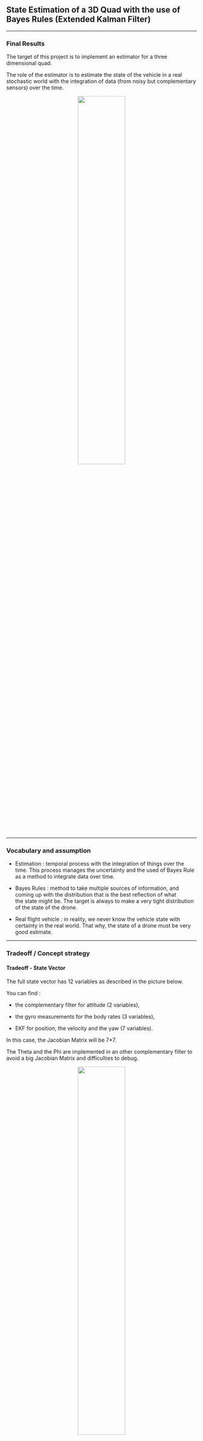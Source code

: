## State Estimation of a 3D Quad with the use of Bayes Rules (Extended Kalman Filter)
 
---------------------
### Final Results
The target of this project is to implement an estimator for a three dimensional quad. 

The role of the estimator is to estimate the state of the vehicle in a real stochastic world with the integration of data (from noisy
but complementary sensors) over the time.

<p align="center">
<img src="./videos/Resume.gif" width="50% style = "border:none;">
</p> 

----------------------------------------------------
### Vocabulary and assumption

- Estimation : temporal process with the integration of things over the time. 
	       This process manages the uncertainty and the used of Bayes Rule as a method to integrate data over time.
	
- Bayes Rules : method to take multiple sources of information, and coming up with the distribution that is the best reflection of what 		
		the state might be. 
		The target is always to make a very tight distribution of the state of the drone.

- Real flight vehicle : in reality, we never know the vehicle state with certainty in the real world. That why, the state of a drone 			must be very good estimate. 

------------------------------------------------------
### Tradeoff / Concept strategy  

#### Tradeoff - State Vector
The full state vector has 12 variables as described in the picture below.

You can find :

- the complementary filter for attitude (2 variables),

- the gyro measurements for the body rates (3 variables),

- EKF for position, the velocity and the yaw (7 variables).

In this case, the Jacobian Matrix will be 7*7. 

The Theta and the Phi are implemented in an other complementary filter to avoid a big Jacobian Matrix and difficulties to debug. 
	
<p align="center">
<img src="./images/Compromis_EKF.png" width="50% style = "border:none;">
</p> 

#### Tradeoff - Control
For the control , the collective thrust and the 3 moments are not used. 

Instead, the use of X,Y,Z accelerations and the yaw rate for the control input.

This 4 measurements comes directly from the IMU Measurements : 
	
- the three accelerations comes from the accelerometer on the IMU,
	
- the yaw rate comes from the rate gyroscope.

In reality, the IMU is used as control input, because the measurements made by the IMU reflects more the reality as the standard control command (collective thrust + 3 Moments).

As the IMU measures directly these accelerations and accelerations are in some sense what we control when the drone moves, we can justify the use of IMU as control input.

If the IMU is used as measurement and the commanded controls as the control input, the state vector and the Jacobian will be more complex and bigger. 

<p align="center">
<img src="./images/State_Variable+Accelerations.png" width="50% style = "border:none;">
</p> 

-------------------------------------------------------
### SW Pipeline

 - Step-1: Sensor noise
 - Step-2: Attitude estimation
 - Step-3: Prediction step
 - Step 4: Magnetometer Update
 - Step 5: Closed Loop + GPS Update
 - Step 6: Adding Your Controller

-------------------------------------------------------
#### Sensor Noise
The GPS and accelerometers data are provided.  

The target is to calculate the noise standard deviation of the provided data over a couple of seconds (between 9 and 10 seconds)
 - 10 Hz for the GPS,
 - 10 kHz for the accelerometer.

The requirement defines a standard deviation with a sufficient capture of the GPS and accelerometers measurements.

The data results graph1.txt and graph2.txt are exported in two csv files for the mean and covariance calculation (standard macro excel).

In this excel file, the mean and the standard deviation are calculated with very simple excel macro and are located in config/log/Graph1.pdf and config/log/Graph2.pdf. 

Finally, the two calculated standard deviation (for the GPS and and for the Accelerater) will be implemented in the configuration file config/6 Sensornoise.txt.
  		
<p align="center">
<img src="./videos/sensor_noise.gif" width="50% style = "border:none;">
</p> 

---------------------------------------------------------
#### Attitude Estimation
Part 1 :  Linear complementary filter part (Roll and Pitch) 

The Yaw is not estimated because we will use the magnetometer and do it in the GPS.

The first part of the equation is a high pass filter (for the estimation with a risk of drift in the time (gyro)) and the second part is a low pass filter (for the noisy estimation (accelerometer));

<p align="center">
<img src="./images/Complementary_Filter.png" width="50% style = "border:none;">
</p> 


Part 2 :  Nonlinear complementary filter part (Roll and Pitch)
 	- Use of the state to define a quaternion qt for the Euler angle,
	- Definition of qt to be a quaternion for the measurement of the angular rates from the IMU in the body frame.		
<p align="center">
<img src="./images/Attitude.png" width="100% style = "border:none;">
</p> 


The video shows the results of the attitude estimation in the time :
<p align="center">
<img src="./videos/Attitude_Estimation.gif" width="50% style = "border:none;">
</p> 

------------------------------------------------------------
#### Prediction Model (EKF)

The prediction Step (EKF) is an implementation of the transition function g with his Jacobian g' for the non local linearity.

The Rgb rotation defines a rotation from the body frame to the global frame. 

She is useful in the transition function g and the Rgb' is useful in the Jacobian g'.

You can find the equations for th implementation. 
<p align="center">
<img src="./images/Rbg.png" width="50% style = "border:none;">
</p> 

<p align="center">
<img src="./images/Tranistion_Function.png" width="50% style = "border:none;">
</p> 

<p align="center">
<img src="./images/Rbg_prime.png" width="50% style = "border:none;">
</p> 

<p align="center">
<img src="./images/Jacobian_Predict.png" width="50% style = "border:none;">
</p> 

--------------------------------------------------------------
#### Measurement Model (EKF) with Controller

As the IMU is use as control input, it's not useful to provide measurement model for the IMU.

--------------------------------------------------------------
##### Measurement Model (EKF) : Magnetometer Update (EKF) with Controller
The Reading from the magnetometer reporting yaw is in the global frame.

This measurement may need be computed using roll and pitch from the complementary attitude filter and the mag vector.

The jocobian h' is a matrix of 1 and 0.

<p align="center">
<img src="./images/Magnetometre_Measurement_Update.png" width="50% style = "border:none;">
</p> 

The results are :
<p align="center">
<img src="./videos/Magnetometre_Update.gif" width="50% style = "border:none;">
</p> 

-----------------------------------------------------------------
##### Measurement Model : Closed Loop + GPS Update (EKF) with Controller 
Position and Velocity comes from the GPS. The heading from the GPS is not present in the measurement model h.

The Jacobian h' is the identity matrix, augmented with a vector of zeros.

<p align="center">
<img src="./images/GPS_Measurement_Update.png" width="50% style = "border:none;">
</p> 

---------------------------------------------------------------
### Installation

#### Setup

This project will continue to use the C++ development environment you set up in the Controls C++ project.

 1. Clone the repository
 ```
 git clone https://github.com/udacity/FCND-Estimation-CPP.git
 ```

 2. Import the code into your IDE like done in the [Controls C++ project](https://github.com/udacity/FCND-Controls-CPP#development-environment-setup)
 
 3. You should now be able to compile and run the estimation simulator just as you did in the controls project


#### Project Structure

For this project, you will be interacting with a few more files than before.

 - The EKF is already partially implemented for you in `QuadEstimatorEKF.cpp`

 - Parameters for tuning the EKF are in the parameter file `QuadEstimatorEKF.txt`

 - When you turn on various sensors (the scenarios configure them, e.g. `Quad.Sensors += SimIMU, SimMag, SimGPS`), additional sensor plots will become available to see what the simulated sensors measure.

 - The EKF implementation exposes both the estimated state and a number of additional variables. In particular:

   - `Quad.Est.E.X` is the error in estimated X position from true value.  More generally, the variables in `<vehicle>.Est.E.*` are relative errors, though some are combined errors (e.g. MaxEuler).

   - `Quad.Est.S.X` is the estimated standard deviation of the X state (that is, the square root of the appropriate diagonal variable in the covariance matrix). More generally, the variables in `<vehicle>.Est.S.*` are standard deviations calculated from the estimator state covariance matrix.

   - `Quad.Est.D` contains miscellaneous additional debug variables useful in diagnosing the filter. You may or might not find these useful but they were helpful to us in verifying the filter and may give you some ideas if you hit a block.


#### `config` Directory 

In the `config` directory, in addition to finding the configuration files for your controller and your estimator, you will also see configuration files for each of the simulations.  For this project, you will be working with simulations 06 through 11 and you may find it insightful to take a look at the configuration for the simulation.

As an example, if we look through the configuration file for scenario 07, we see the following parameters controlling the sensor:

```
# Sensors
Quad.Sensors = SimIMU
# use a perfect IMU
SimIMU.AccelStd = 0,0,0
SimIMU.GyroStd = 0,0,0
```

#### Authors 

Thanks to Fotokite for the initial development of the project code and simulator.
